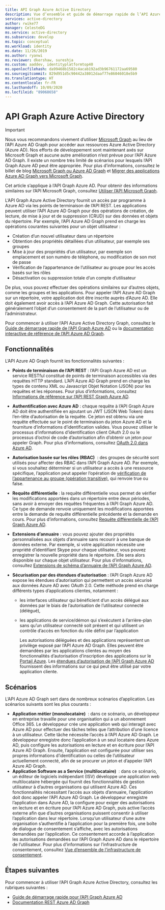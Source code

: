 ```yaml
---
title: API Graph Azure Active Directory
description: Vue d’ensemble et guide de démarrage rapide de l’API Azure AD Graph qui permet un accès à Azure AD via les points de terminaison API REST, par l’intermédiaire d’un programme.
services: active-directory
author: rwike77
manager: CelesteDG
ms.service: active-directory
ms.subservice: develop
ms.topic: conceptual
ms.workload: identity
ms.date: 11/26/2019
ms.author: ryanwi
ms.reviewer: dkershaw, sureshja
ms.custom: aaddev, identityplatformtop40
ms.openlocfilehash: da99468b1582c4acab192ad3b96761172aa69580
ms.sourcegitcommit: 829d951d5c90442a38012daaf77e86046018e5b9
ms.translationtype: HT
ms.contentlocale: fr-FR
ms.lasthandoff: 10/09/2020
ms.locfileid: "89068658"
---
```

# <a name="azure-active-directory-graph-api"></a>API Graph Azure Active Directory

> [!IMPORTANT]
> Nous vous recommandons vivement d’utiliser [Microsoft Graph](https://developer.microsoft.com/graph) au lieu de l’API Azure AD Graph pour accéder aux ressources Azure Active Directory (Azure AD). Nos efforts de développement sont maintenant axés sur Microsoft Graph et aucune autre amélioration n’est prévue pour l’API Azure AD Graph. Il existe un nombre très limité de scénarios pour lesquels l’API Graph Azure AD peut être appropriée. Pour plus d’informations, consultez le billet de blog [Microsoft Graph ou Azure AD Graph](https://developer.microsoft.com/office/blogs/microsoft-graph-or-azure-ad-graph/) et [Migrer des applications Azure AD Graph vers Microsoft Graph](/graph/migrate-azure-ad-graph-planning-checklist).

Cet article s’applique à l’API Graph Azure AD. Pour obtenir des informations similaires sur l’API Microsoft Graph, consultez [Utiliser l’API Microsoft Graph](/graph/use-the-api).

L’API Graph Azure Active Directory fournit un accès par programme à Azure AD via les points de terminaison de l’API REST. Les applications peuvent utiliser l’API Azure AD Graph pour des opérations de création, de lecture, de mise à jour et de suppression (CRUD) sur des données et objets du répertoire. Par exemple, l’API Azure AD Graph prend en charge les opérations courantes suivantes pour un objet utilisateur :

* Création d’un nouvel utilisateur dans un répertoire
* Obtention des propriétés détaillées d’un utilisateur, par exemple ses groupes
* Mise à jour des propriétés d’un utilisateur, par exemple son emplacement et son numéro de téléphone, ou modification de son mot de passe
* Vérification de l’appartenance de l’utilisateur au groupe pour les accès basés sur les rôles
* Désactivation ou suppression totale d’un compte d’utilisateur

De plus, vous pouvez effectuer des opérations similaires sur d’autres objets, comme les groupes et les applications. Pour appeler l’API Azure AD Graph sur un répertoire, votre application doit être inscrite auprès d’Azure AD. Elle doit également avoir accès à l’API Azure AD Graph. Cette autorisation fait généralement l’objet d’un consentement de la part de l’utilisateur ou de l’administrateur.

Pour commencer à utiliser l’API Azure Active Directory Graph, consultez le [Guide de démarrage rapide de l’API Graph Azure AD](./microsoft-graph-intro.md) ou la [documentation interactive de référence de l’API Azure AD Graph](/previous-versions/azure/ad/graph/api/api-catalog).

## <a name="features"></a>Fonctionnalités

L’API Azure AD Graph fournit les fonctionnalités suivantes :

* **Points de terminaison de l’API REST** : l’API Graph Azure AD est un service RESTful constitué de points de terminaison accessibles via des requêtes HTTP standard. L’API Azure AD Graph prend en charge les types de contenu XML ou Javascript Objet Notation (JSON) pour les requêtes et les réponses. Pour plus d’informations, consultez [Informations de référence sur l’API REST Graph Azure AD](/previous-versions/azure/ad/graph/api/api-catalog).
* **Authentification avec Azure AD** : chaque requête à l’API Graph Azure AD doit être authentifiée en ajoutant un JWT (JSON Web Token) dans l’en-tête d’autorisation de la requête. Ce jeton est obtenu via une requête effectuée sur le point de terminaison du jeton Azure AD et la fourniture d’informations d’identification valides. Vous pouvez utiliser le processus d’informations d’identification client OAuth 2.0 ou le processus d’octroi de code d’autorisation afin d’obtenir un jeton pour appeler Graph. Pour plus d’informations, consultez [OAuth 2.0 dans Azure AD](/previous-versions/azure/dn645545(v=azure.100)).
* **Autorisation basée sur les rôles (RBAC)**  : des groupes de sécurité sont utilisés pour affecter des RBAC dans l’API Graph Azure AD. Par exemple, si vous souhaitez déterminer si un utilisateur a accès à une ressource spécifique, l’application peut appeler l’opération de [vérification de l’appartenance au groupe (opération transitive)](/previous-versions/azure/ad/graph/api/functions-and-actions#checkMemberGroups), qui renvoie true ou false.
* **Requête différentielle** : la requête différentielle vous permet de vérifier les modifications apportées dans un répertoire entre deux périodes, sans avoir à envoyer des requêtes fréquentes à l’API Graph Azure AD. Ce type de demande renvoie uniquement les modifications apportées entre la demande de requête différentielle précédente et la demande en cours. Pour plus d’informations, consultez [Requête différentielle de l’API Graph Azure AD](/previous-versions/azure/ad/graph/howto/azure-ad-graph-api-differential-query).
* **Extensions d’annuaire** : vous pouvez ajouter des propriétés personnalisées aux objets d’annuaire sans recourir à une banque de données externe. Par exemple, si votre application nécessite une propriété d’identifiant Skype pour chaque utilisateur, vous pouvez enregistrer la nouvelle propriété dans le répertoire. Elle sera alors disponible sur chaque objet utilisateur. Pour plus d’informations, consultez [Extensions de schéma d’annuaire de l’API Graph Azure AD](/previous-versions/azure/ad/graph/howto/azure-ad-graph-api-directory-schema-extensions).
* **Sécurisation par des étendues d’autorisation** : l’API Graph Azure AD expose les étendues d’autorisation qui permettent un accès sécurisé aux données Azure AD avec OAuth 2.0. Cette méthode prend en charge différents types d’applications clientes, notamment :
  
  * les interfaces utilisateur qui bénéficient d’un accès délégué aux données par le biais de l’autorisation de l’utilisateur connecté (délégué),
  * les applications de service/démon qui s’exécutent à l’arrière-plan sans qu’un utilisateur connecté soit présent et qui utilisent un contrôle d’accès en fonction du rôle défini par l’application
    
    Les autorisations déléguées et des applications représentent un privilège exposé par l’API Azure AD Graph. Elles peuvent être demandées par les applications clientes au moyen des fonctionnalités d’autorisation d’inscription des applications sur le [Portail Azure](https://portal.azure.com). Les [étendues d’autorisation de l’API Graph Azure AD](/previous-versions/azure/ad/graph/howto/azure-ad-graph-api-permission-scopes) fournissent des informations sur ce qui peut être utilisé par votre application cliente.

## <a name="scenarios"></a>Scénarios

L’API Azure AD Graph sert dans de nombreux scénarios d’application. Les scénarios suivants sont les plus courants :

* **Application métier (monolocataire)**  : dans ce scénario, un développeur en entreprise travaille pour une organisation qui a un abonnement Office 365. Le développeur crée une application web qui interagit avec Azure AD pour effectuer des tâches telles que l’attribution d’une licence à un utilisateur. Cette tâche nécessite l’accès à l’API Azure AD Graph. Le développeur enregistre donc l’application à un seul locataire dans Azure AD, puis configure les autorisations en lecture et en écriture pour l’API Azure AD Graph. Ensuite, l’application est configurée pour utiliser ses propres informations d’identification ou celles de l’utilisateur actuellement connecté, afin de se procurer un jeton et d’appeler l’API Azure AD Graph.
* **Application Software as a Service (multilocataire)**  : dans ce scénario, un éditeur de logiciels indépendant (ISV) développe une application web multilocataire hébergée qui fournit des fonctionnalités de gestion utilisateur à d’autres organisations qui utilisent Azure AD. Ces fonctionnalités nécessitant l’accès aux objets d’annuaire, l’application doit donc appeler l’API Azure AD Graph. Le développeur enregistre l’application dans Azure AD, la configure pour exiger des autorisations en lecture et en écriture pour l’API Azure AD Graph, puis active l’accès externe afin que d’autres organisations puissent consentir à utiliser l’application dans leur répertoire. Lorsqu’un utilisateur d’une autre organisation s’authentifie à l’application pour la première fois, une boîte de dialogue de consentement s’affiche, avec les autorisations demandées par l’application. Ce consentement accorde à l’application les autorisations demandées sur l’API Graph Azure AD dans le répertoire de l’utilisateur. Pour plus d’informations sur l’infrastructure de consentement, consultez [Vue d’ensemble de l’infrastructure de consentement](consent-framework.md).

## <a name="next-steps"></a>Étapes suivantes

Pour commencer à utiliser l’API Graph Azure Active Directory, consultez les rubriques suivantes :

* [Guide de démarrage rapide pour l’API Graph Azure AD](./microsoft-graph-intro.md)
* [Documentation REST Azure AD Graph](/previous-versions/azure/ad/graph/api/api-catalog)
